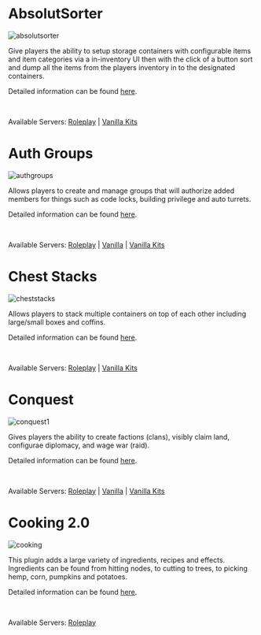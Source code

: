 # AbsolutSorter
![absolutsorter](/absolutsorter.png)

Give players the ability to setup storage containers with configurable items and item categories via a in-inventory UI then with the click of a button sort and dump all the items from the players inventory in to the designated containers.

Detailed information can be found [here](plugins/modal/test-1).

&nbsp;

Available Servers: [Roleplay](steam://connect/54.39.130.212:28015) | [Vanilla Kits](steam://connect/54.39.130.212:28015)

# Auth Groups
![authgroups](/authgroups.png)

Allows players to create and manage groups that will authorize added members for things such as code locks, building privilege and auto turrets.

Detailed information can be found [here](plugins/modal/authgroups).

&nbsp;

Available Servers: [Roleplay](steam://connect/54.39.130.212:28015) | [Vanilla](steam://connect/54.39.130.212:28015) | [Vanilla Kits](steam://connect/54.39.130.212:28015)

# Chest Stacks
![cheststacks](/cheststacks.png)

Allows players to stack multiple containers on top of each other including large/small boxes and coffins.

Detailed information can be found [here](plugins/modal/cheststacks).

&nbsp;

Available Servers: [Roleplay](steam://connect/54.39.130.212:28015) | [Vanilla Kits](steam://connect/54.39.130.212:28015)

# Conquest
![conquest1](/conquest1.png)

Gives players the ability to create factions (clans), visibly claim land, configurae diplomacy, and wage war (raid).

Detailed information can be found [here](plugins/modal/conquest).

&nbsp;

Available Servers: [Roleplay](steam://connect/54.39.130.212:28015) | [Vanilla](steam://connect/54.39.130.212:28015) | [Vanilla Kits](steam://connect/54.39.130.212:28015)

# Cooking 2.0
![cooking](/cooking.jpg)

This plugin adds a large variety of ingredients, recipes and effects. Ingredients can be found from hitting nodes, to cutting to trees, to picking hemp, corn, pumpkins and potatoes.

Detailed information can be found [here](plugins/modal/cooking).

&nbsp;

Available Servers: [Roleplay](steam://connect/54.39.130.212:28015)
